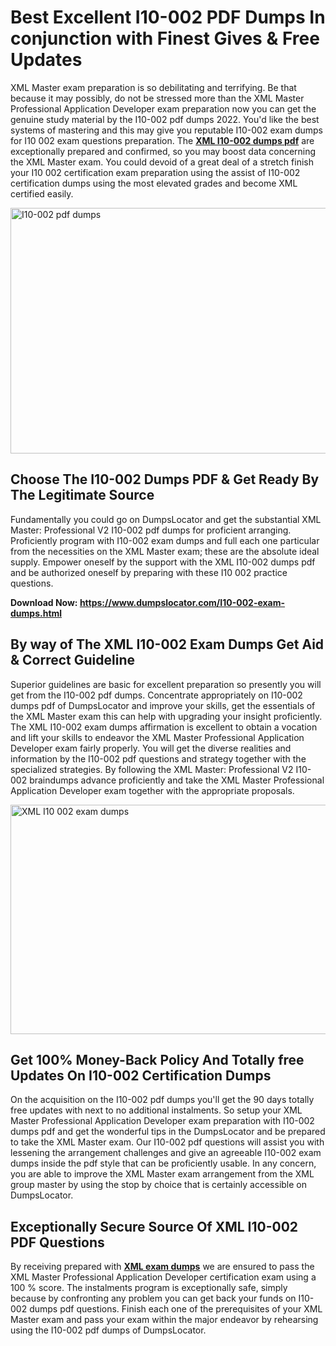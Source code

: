 <h1><strong>Best Excellent I10-002 PDF Dumps In conjunction with Finest Gives &amp; Free Updates</strong></h1>
<p>XML Master exam preparation is so debilitating and terrifying. Be that because it may possibly, do not be stressed more than the XML Master Professional Application Developer exam preparation now you can get the genuine study material by the I10-002 pdf dumps 2022. You'd like the best systems of mastering and this may give you reputable I10-002 exam dumps for I10 002 exam questions preparation. The <strong><a href="https://www.dumpslocator.com/I10-002-exam-dumps.html">XML I10-002 dumps pdf</a></strong> are exceptionally prepared and confirmed, so you may boost data concerning the XML Master exam. You could devoid of a great deal of a stretch finish your I10 002 certification exam preparation using the assist of I10-002 certification dumps using the most elevated grades and become XML certified easily.</p>
<p><img src="https://i.ibb.co/SKhFh8d/Pastel-Purple-Computer-UI-Class-Syllabus-Education-Presentation.png" alt="I10-002 pdf dumps" width="700" height="393" /></p>
<h2><strong>Choose The I10-002 Dumps PDF &amp; Get Ready By The Legitimate Source</strong></h2>
<p>Fundamentally you could go on DumpsLocator and get the substantial XML Master: Professional V2 I10-002 pdf dumps for proficient arranging. Proficiently program with I10-002 exam dumps and full each one particular from the necessities on the XML Master exam; these are the absolute ideal supply. Empower oneself by the support with the XML I10-002 dumps pdf and be authorized oneself by preparing with these I10 002 practice questions.</p>
<p><strong>Download Now: <a href="https://www.dumpslocator.com/I10-002-exam-dumps.html">https://www.dumpslocator.com/I10-002-exam-dumps.html</a></strong></p>
<h2><strong>By way of The XML I10-002 Exam Dumps Get Aid &amp; Correct Guideline</strong></h2>
<p>Superior guidelines are basic for excellent preparation so presently you will get from the I10-002 pdf dumps. Concentrate appropriately on I10-002 dumps pdf of DumpsLocator and improve your skills, get the essentials of the XML Master exam this can help with upgrading your insight proficiently. The XML I10-002 exam dumps affirmation is excellent to obtain a vocation and lift your skills to endeavor the XML Master Professional Application Developer exam fairly properly. You will get the diverse realities and information by the I10-002 pdf questions and strategy together with the specialized strategies. By following the XML Master: Professional V2 I10-002 braindumps advance proficiently and take the XML Master Professional Application Developer exam together with the appropriate proposals.</p>
<p><a href="https://www.dumpslocator.com/I10-002-exam-dumps.html"><img src="https://i.ibb.co/NtZbgjG/Blue-and-White-Medical-Dental-Clinic-Facebook-Ad.png" alt="XML I10 002 exam dumps" width="700" height="367" /></a></p>
<h2><strong>Get 100% Money-Back Policy And Totally free Updates On I10-002 Certification Dumps</strong></h2>
<p>On the acquisition on the I10-002 pdf dumps you'll get the 90 days totally free updates with next to no additional instalments. So setup your XML Master Professional Application Developer exam preparation with I10-002 dumps pdf and get the wonderful tips in the DumpsLocator and be prepared to take the XML Master exam. Our I10-002 pdf questions will assist you with lessening the arrangement challenges and give an agreeable I10-002 exam dumps inside the pdf style that can be proficiently usable. In any concern, you are able to improve the XML Master exam arrangement from the XML group master by using the stop by choice that is certainly accessible on DumpsLocator.</p>
<h2><strong>Exceptionally Secure Source Of XML I10-002 PDF Questions</strong></h2>
<p>By receiving prepared with <strong><a href="https://www.dumpslocator.com/xml-exams.html">XML exam dumps</a></strong> we are ensured to pass the XML Master Professional Application Developer certification exam using a 100 % score. The instalments program is exceptionally safe, simply because by confronting any problem you can get back your funds on I10-002 dumps pdf questions. Finish each one of the prerequisites of your XML Master exam and pass your exam within the major endeavor by rehearsing using the I10-002 pdf dumps of DumpsLocator.</p>

